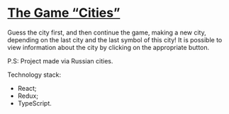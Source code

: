 # [The Game “Cities”](https://asmmer.github.io/cities)
Guess the city first, and then continue the game, making a new city, depending on the last city and the last symbol of this city! It is possible to view information about the city by clicking on the appropriate button.

P.S: Project made via Russian cities.

Technology stack:
- React;
- Redux;
- TypeScript.
